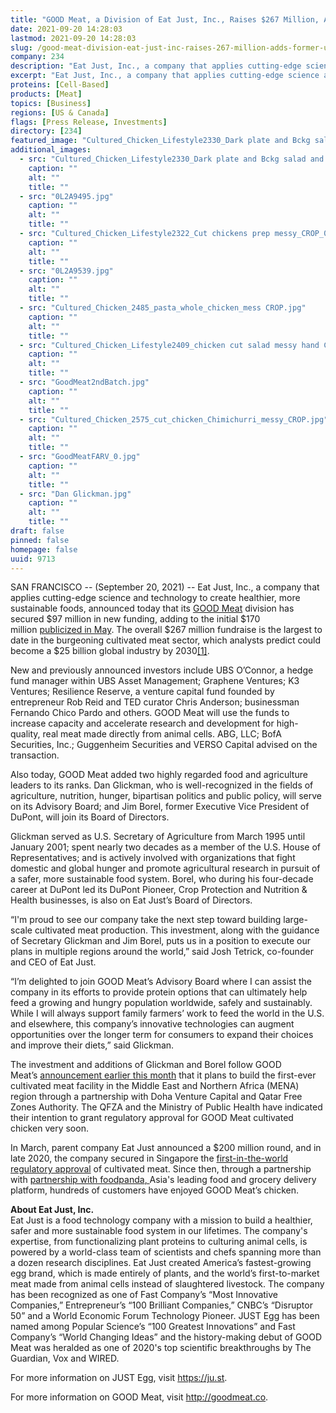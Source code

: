 ```yaml
---
title: "GOOD Meat, a Division of Eat Just, Inc., Raises $267 Million, Adds Former USDA Secretary to Advisory Board"
date: 2021-09-20 14:28:03
lastmod: 2021-09-20 14:28:03
slug: /good-meat-division-eat-just-inc-raises-267-million-adds-former-usda-secretary-advisory
company: 234
description: "Eat Just, Inc., a company that applies cutting-edge science and technology to create healthier, more sustainable foods, announced today that its GOOD Meat division has secured $97 million in new funding, adding to the initial $170 million publicized in May."
excerpt: "Eat Just, Inc., a company that applies cutting-edge science and technology to create healthier, more sustainable foods, announced today that its GOOD Meat division has secured $97 million in new funding, adding to the initial $170 million publicized in May."
proteins: [Cell-Based]
products: [Meat]
topics: [Business]
regions: [US & Canada]
flags: [Press Release, Investments]
directory: [234]
featured_image: "Cultured_Chicken_Lifestyle2330_Dark plate and Bckg salad and whole chicken CROP_1.jpg"
additional_images:
  - src: "Cultured_Chicken_Lifestyle2330_Dark plate and Bckg salad and whole chicken CROP_1.jpg"
    caption: ""
    alt: ""
    title: ""
  - src: "0L2A9495.jpg"
    caption: ""
    alt: ""
    title: ""
  - src: "Cultured_Chicken_Lifestyle2322_Cut chickens prep messy_CROP_0.jpg"
    caption: ""
    alt: ""
    title: ""
  - src: "0L2A9539.jpg"
    caption: ""
    alt: ""
    title: ""
  - src: "Cultured_Chicken_2485_pasta_whole_chicken_mess CROP.jpg"
    caption: ""
    alt: ""
    title: ""
  - src: "Cultured_Chicken_Lifestyle2409_chicken cut salad messy hand CROP.jpg"
    caption: ""
    alt: ""
    title: ""
  - src: "GoodMeat2ndBatch.jpg"
    caption: ""
    alt: ""
    title: ""
  - src: "Cultured_Chicken_2575_cut_chicken_Chimichurri_messy_CROP.jpg"
    caption: ""
    alt: ""
    title: ""
  - src: "GoodMeatFARV_0.jpg"
    caption: ""
    alt: ""
    title: ""
  - src: "Dan Glickman.jpg"
    caption: ""
    alt: ""
    title: ""
draft: false
pinned: false
homepage: false
uuid: 9713
---
```

<p>SAN FRANCISCO -- (September 20, 2021) -- Eat Just, Inc., a company that applies cutting-edge science and technology to create healthier, more sustainable foods, announced today that its <a href="https://outlook.office.com/mail/inbox/id/gooodmeat.co">GOOD Meat</a> division has secured $97 million in new funding, adding to the initial $170 million <a href="https://www.businesswire.com/news/home/20210518005385/en/GOOD-Meat-a-Division-of-Eat-Just-Inc.-Secures-170-Million-to-Scale-Meat-Without-Slaughter-as-Demand-Grows">publicized in May</a>. The overall $267 million fundraise is the largest to date in the burgeoning cultivated meat sector, which analysts predict could become a $25 billion global industry by 2030<a href="https://outlook.office.com/mail/inbox/id/AQMkADI0OTIwZmJhLTg3YWYtNDgyZi1hYjk0LTNkYTg5ODdjM2VkZgBGAAAD4N%2BDpGTxy02kIcAFOmffBgcAD%2F6D9GbGt0%2BVN76PBzBzqwAAAgEMAAAAD%2F6D9GbGt0%2BVN76PBzBzqwABwkA22gAAAA%3D%3D#_ftn1">[1]</a>.</p>
<p>New and previously announced investors include UBS O’Connor, a hedge fund manager within UBS Asset Management; Graphene Ventures; K3 Ventures; Resilience Reserve, a venture capital fund founded by entrepreneur Rob Reid and TED curator Chris Anderson; businessman Fernando Chico Pardo and others. GOOD Meat will use the funds to increase capacity and accelerate research and development for high-quality, real meat made directly from animal cells. ABG, LLC; BofA Securities, Inc.; Guggenheim Securities and VERSO Capital advised on the transaction.</p>
<p>Also today, GOOD Meat added two highly regarded food and agriculture leaders to its ranks. Dan Glickman, who is well-recognized in the fields of agriculture, nutrition, hunger, bipartisan politics and public policy, will serve on its Advisory Board; and Jim Borel, former Executive Vice President of DuPont, will join its Board of Directors.</p>
<p>Glickman served as U.S. Secretary of Agriculture from March 1995 until January 2001; spent nearly two decades as a member of the U.S. House of Representatives; and is actively involved with organizations that fight domestic and global hunger and promote agricultural research in pursuit of a safer, more sustainable food system. Borel, who during his four-decade career at DuPont led its DuPont Pioneer, Crop Protection and Nutrition & Health businesses, is also on Eat Just’s Board of Directors.</p>
<p>“I'm proud to see our company take the next step toward building large-scale cultivated meat production. This investment, along with the guidance of Secretary Glickman and Jim Borel, puts us in a position to execute our plans in multiple regions around the world,” said Josh Tetrick, co-founder and CEO of Eat Just. </p>
<p>“I’m delighted to join GOOD Meat’s Advisory Board where I can assist the company in its efforts to provide protein options that can ultimately help feed a growing and hungry population worldwide, safely and sustainably. While I will always support family farmers’ work to feed the world in the U.S. and elsewhere, this company’s innovative technologies can augment opportunities over the longer term for consumers to expand their choices and improve their diets,” said Glickman.</p>
<p>The investment and additions of Glickman and Borel follow GOOD Meat’s <a href="https://www.businesswire.com/news/home/20210831005602/en">announcement earlier this month</a> that it plans to build the first-ever cultivated meat facility in the Middle East and Northern Africa (MENA) region through a partnership with Doha Venture Capital and Qatar Free Zones Authority. The QFZA and the Ministry of Public Health have indicated their intention to grant regulatory approval for GOOD Meat cultivated chicken very soon. </p>
<p>In March, parent company Eat Just announced a $200 million round, and in late 2020, the company secured in Singapore the <a href="https://cts.businesswire.com/ct/CT?id=smartlink&url=https%3A%2F%2Fwww.businesswire.com%2Fnews%2Fhome%2F20201201006251%2Fen%2FEat-Just-Granted-World%25E2%2580%2599s-First-Regulatory-Approval-for-Cultured-Meat&esheet=52431244&newsitemid=20210518005385&lan=en-US&anchor=first-in-the-world+regulatory+approval&index=2&md5=1e35b6bac2adbe5e4fb82b73468a67d0">first-in-the-world regulatory approval</a> of cultivated meat. Since then, through a partnership with <a href="https://cts.businesswire.com/ct/CT?id=smartlink&url=https%3A%2F%2Fwww.businesswire.com%2Fnews%2Fhome%2F20210419005973%2Fen%2FEat-Just-and-Foodpanda-Partner-on-World%25E2%2580%2599s-First-Home-Delivery-of-Cultured-Meat&esheet=52431244&newsitemid=20210518005385&lan=en-US&anchor=pioneering+partnership+with+foodpanda&index=4&md5=7739cf324aeac48c91984f996cb5e4cf">partnership with foodpanda</a><u>, </u>Asia's leading food and grocery delivery platform, hundreds of customers have enjoyed GOOD Meat’s chicken. </p>
<p><strong>About Eat Just, Inc.</strong> <br />
Eat Just is a food technology company with a mission to build a healthier, safer and more sustainable food system in our lifetimes. The company's expertise, from functionalizing plant proteins to culturing animal cells, is powered by a world-class team of scientists and chefs spanning more than a dozen research disciplines. Eat Just created America’s fastest-growing egg brand, which is made entirely of plants, and the world’s first-to-market meat made from animal cells instead of slaughtered livestock. The company has been recognized as one of Fast Company’s “Most Innovative Companies,” Entrepreneur’s “100 Brilliant Companies,” CNBC’s “Disruptor 50” and a World Economic Forum Technology Pioneer. JUST Egg has been named among Popular Science’s “100 Greatest Innovations” and Fast Company’s “World Changing Ideas” and the history-making debut of GOOD Meat was heralded as one of 2020's top scientific breakthroughs by The Guardian, Vox and WIRED.</p>
<p>For more information on JUST Egg, visit <a href="https://cts.businesswire.com/ct/CT?id=smartlink&url=https%3A%2F%2Fju.st%2F&esheet=52484077&newsitemid=20210831005602&lan=en-US&anchor=https%3A%2F%2Fju.st&index=2&md5=04673c59becb627a0357aea064044d4b">https://ju.st</a>. </p>
<p>For more information on GOOD Meat, visit <a href="https://cts.businesswire.com/ct/CT?id=smartlink&url=http%3A%2F%2Fgoodmeat.co%2F&esheet=52484077&newsitemid=20210831005602&lan=en-US&anchor=http%3A%2F%2Fgoodmeat.co&index=3&md5=c60f69c03564bf450362cbbba8a99895">http://goodmeat.co</a>.</p>
